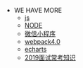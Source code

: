 - WE HAVE MORE
    - <a href="/mybook/js">js</a>
    - <a href="/mybook/nodejs">NODE</a>
    - <a href="/mybook/微信小程序">微信小程序</a>
    - <a href="/mybook/webpack">webpack4.0</a>
    - <a href="./">echarts</a>
    - <a href="/mybook/2019面试常考知识">2019面试常考知识</a>
